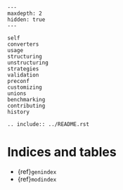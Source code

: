 ```{toctree}
---
maxdepth: 2
hidden: true
---

self
converters
usage
structuring
unstructuring
strategies
validation
preconf
customizing
unions
benchmarking
contributing
history
```

```{eval-rst}
.. include:: ../README.rst
```

# Indices and tables

- {ref}`genindex`
- {ref}`modindex`

